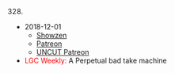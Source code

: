 328.
   * 2018-12-01
      * [Showzen]()
      * [Patreon]()
      * [UNCUT Patreon]()
   * <span style="color:red">LGC Weekly:</span> A Perpetual bad take machine
